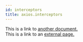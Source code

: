 ```yaml
---
id: interceptors
title: axios.interceptors
---
```


This is a link to [another document.](doc3.md)  
This is a link to an [external page.](http://www.example.com)
